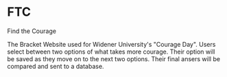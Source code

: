 # FTC
Find the Courage

The Bracket Website used for Widener University's "Courage Day". Users select between two options of what takes more courage. Their option will be saved as they move on to the next two options. Their final ansers will be compared and sent to a database.
